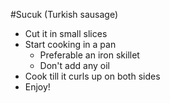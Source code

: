 #Sucuk (Turkish sausage)

- Cut it in small slices
- Start cooking in a pan
  - Preferable an iron skillet
  - Don't add any oil
- Cook till it curls up on both sides
- Enjoy!
